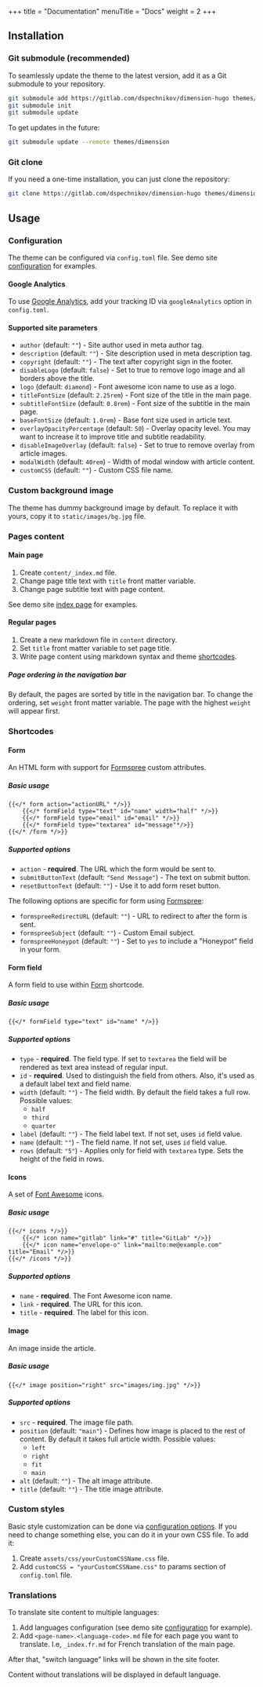 +++
title = "Documentation"
menuTitle = "Docs"
weight = 2
+++

## Installation

### Git submodule (recommended)

To seamlessly update the theme to the latest version, 
add it as a Git submodule to your repository.

```bash
git submodule add https://gitlab.com/dspechnikov/dimension-hugo themes/dimension
git submodule init
git submodule update
```

To get updates in the future:

```bash
git submodule update --remote themes/dimension
```

### Git clone

If you need a one-time installation, you can just clone the repository:

```bash
git clone https://gitlab.com/dspechnikov/dimension-hugo themes/dimension
```

## Usage

### Configuration

The theme can be configured via `config.toml` file. See demo site [configuration][demo site configuration] for examples.

#### Google Analytics

To use [Google Analytics](https://analytics.google.com/), add your tracking ID via `googleAnalytics` option in `config.toml`.

#### Supported site parameters

- `author` (default: `""`) - Site author used in meta author tag.
- `description` (default: `""`) - Site description used in meta description tag.
- `copyright` (default: `""`) - The text after copyright sign in the footer.
- `disableLogo` (default: `false`) - Set to true to remove logo image and all borders above the title.
- `logo` (default: `diamond`) - Font awesome icon name to use as a logo.
- `titleFontSize` (default: `2.25rem`) - Font size of the title in the main page.
- `subtitleFontSize` (default: `0.8rem`) - Font size of the subtitle in the main page.
- `baseFontSize` (default: `1.0rem`) - Base font size used in article text.
- `overlayOpacityPercentage` (default: `50`) - Overlay opacity level. You may want to increase it to improve title and subtitle readability.
- `disableImageOverlay` (default: `false`) - Set to true to remove overlay from article images.
- `modalWidth` (default: `40rem`) - Width of modal window with article content.
- `customCSS` (default: `""`) - Custom CSS file name.

### Custom background image

The theme has dummy background image by default. To replace it with yours, copy it to `static/images/bg.jpg` file.

### Pages content

#### Main page

1. Create `content/_index.md` file.
1. Change page title text with `title` front matter variable.
1. Change page subtitle text with page content.

See demo site [index page](https://gitlab.com/dspechnikov/dimension-hugo/blob/master/exampleSite/content/_index.md) for examples.

#### Regular pages

1. Create a new markdown file in `content` directory.
1. Set `title` front matter variable to set page title.
1. Write page content using markdown syntax and theme [shortcodes](#shortcodes).

##### Page ordering in the navigation bar

By default, the pages are sorted by title in the navigation bar. To change the ordering, set `weight` front matter variable. The page with the highest `weight` will appear first.

### Shortcodes

#### Form

An HTML form with support for [Formspree](https://formspree.io) custom attributes. 

##### Basic usage
```
{{</* form action="actionURL" */>}}
    {{</* formField type="text" id="name" width="half" */>}}
    {{</* formField type="email" id="email" */>}}
    {{</* formField type="textarea" id="message"*/>}}
{{</* /form */>}}
```

##### Supported options
- `action` - **required**. The URL which the form would be sent to.
- `submitButtonText` (default: `"Send Message"`) - The text on submit button.
- `resetButtonText` (default: `""`) - Use it to add form reset button.

The following options are specific for form using [Formspree](https://formspree.io):
- `formspreeRedirectURL` (default: `""`) - URL to redirect to after the form is sent.
- `formspreeSubject` (default: `""`) - Custom Email subject.
- `formspreeHoneypot` (default: `""`) - Set to `yes` to include a "Honeypot" field in your form.

#### Form field

A form field to use within [Form](#form) shortcode.

##### Basic usage
`{{</* formField type="text" id="name" */>}}`

##### Supported options
- `type` - **required**. The field type. 
If set to `textarea` the field will be rendered as text area instead of regular input.
- `id` - **required**. Used to distinguish the field from others. 
Also, it's used as a default label text and field name.
- `width` (default: `""`) - The field width. By default the field takes a full row. Possible values: 
    - `half` 
    - `third`
    - `quarter`
- `label` (default: `""`) - The field label text. If not set, uses `id` field value.
- `name` (default: `""`) - The field name. If not set, uses `id` field value.
- `rows` (default: `"5"`) - Applies only for field with `textarea` type. 
Sets the height of the field in rows.

#### Icons

A set of [Font Awesome](https://fontawesome.com/) icons.

##### Basic usage
```
{{</* icons */>}}
    {{</* icon name="gitlab" link="#" title="GitLab" */>}}
    {{</* icon name="envelope-o" link="mailto:me@example.com" title="Email" */>}}
{{</* /icons */>}}
```

##### Supported options
- `name` - **required**. The Font Awesome icon name.
- `link` - **required**. The URL for this icon.
- `title` - **required**. The label for this icon.

#### Image

An image inside the article.

##### Basic usage
```
{{</* image position="right" src="images/img.jpg" */>}}
```

##### Supported options
- `src` - **required**. The image file path.
- `position` (default: `"main"`) - Defines how image is placed to the rest of content.
By default it takes full article width. Possible values:
    - `left`
    - `right`
    - `fit`
    - `main`
- `alt` (default: `""`) - The alt image attribute.
- `title` (default: `""`) - The title image attribute.

### Custom styles

Basic style customization can be done via [configuration options](#configuration). 
If you need to change something else, you can do it in your own CSS file. To add it:

1. Create `assets/css/yourCustomCSSName.css` file.
1. Add `customCSS = "yourCustomCSSName.css"` to params section of `config.toml` file.  

### Translations

To translate site content to multiple languages:

1. Add languages configuration (see demo site [configuration][demo site configuration] for example).
1. Add `<page-name>.<language-code>.md` file for each page you want to translate. 
   I.e, `_index.fr.md` for French translation of the main page.
   
After that, "switch language" links will be shown in the site footer.

Content without translations will be displayed in default language.

[demo site configuration]: https://gitlab.com/dspechnikov/dimension-hugo/blob/master/exampleSite/config.toml
